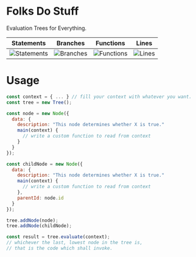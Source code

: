 # Folks Do Stuff
Evaluation Trees for Everything.

| Statements                  | Branches                | Functions                 | Lines             |
| --------------------------- | ----------------------- | ------------------------- | ----------------- |
| ![Statements](https://img.shields.io/badge/statements-90.4%25-brightgreen.svg?style=flat) | ![Branches](https://img.shields.io/badge/branches-81.81%25-yellow.svg?style=flat) | ![Functions](https://img.shields.io/badge/functions-89.28%25-yellow.svg?style=flat) | ![Lines](https://img.shields.io/badge/lines-90.08%25-brightgreen.svg?style=flat) |

# Usage 
```javascript
const context = { ... } // fill your context with whatever you want. 
const tree = new Tree();

const node = new Node({
  data: {
    description: "This node determines whether X is true." 
    main(context) { 
      // write a custom function to read from context
    }
  }
});

const childNode = new Node({
  data: {
    description: "This node determines whether X is true." 
    main(context) { 
      // write a custom function to read from context
    },
    parentId: node.id
  }
});

tree.addNode(node);
tree.addNode(childNode);

const result = tree.evaluate(context);
// whichever the last, lowest node in the tree is, 
// that is the code which shall invoke. 
```